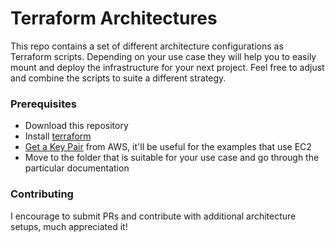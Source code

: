 # Terraform Architectures

This repo contains a set of different architecture configurations as Terraform scripts. Depending on your use case they will help you to easily mount and deploy the infrastructure for your next project.
Feel free to adjust and combine the scripts to suite a different strategy. 

### Prerequisites

- Download this repository
- Install [terraform](https://learn.hashicorp.com/tutorials/terraform/install-cli)
- [Get a Key Pair](https://docs.aws.amazon.com/AWSEC2/latest/UserGuide/create-key-pairs.html) from AWS, it'll be useful for the examples that use EC2
- Move to the folder that is suitable for your use case and go through the particular documentation


### Contributing

I encourage to submit PRs and contribute with additional architecture setups, much appreciated it!
